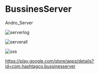# BussinesServer
Andro_Server

![serverlog](https://user-images.githubusercontent.com/62395780/157471315-a29c1084-7c5e-4fc6-805d-bda2d4b1f9c5.png)


![serverall](https://user-images.githubusercontent.com/62395780/157471440-af2fe395-e734-4862-9570-ba386438332d.png)


![sss](https://user-images.githubusercontent.com/62395780/157472389-33c72198-d7fe-4122-9a3c-dc4c8c9ecf45.png)

https://play.google.com/store/apps/details?id=com.hashtagco.bussinesserver

